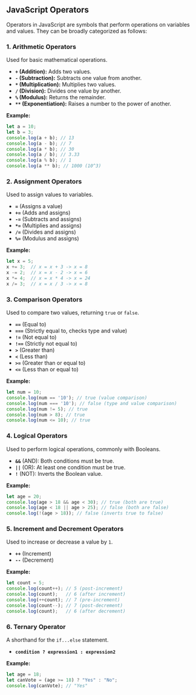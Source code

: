 ## JavaScript Operators

Operators in JavaScript are symbols that perform operations on variables and values. They can be broadly categorized as follows:

### 1. **Arithmetic Operators**
   Used for basic mathematical operations.

   - **`+` (Addition):** Adds two values.
   - **`-` (Subtraction):** Subtracts one value from another.
   - **`*` (Multiplication):** Multiplies two values.
   - **`/` (Division):** Divides one value by another.
   - **`%` (Modulus):** Returns the remainder.
   - **`**` (Exponentiation):** Raises a number to the power of another.

   **Example:**
   ```javascript
   let a = 10;
   let b = 3;
   console.log(a + b); // 13
   console.log(a - b); // 7
   console.log(a * b); // 30
   console.log(a / b); // 3.33
   console.log(a % b); // 1
   console.log(a ** b); // 1000 (10^3)
   ```

### 2. **Assignment Operators**
   Used to assign values to variables.

   - **`=`** (Assigns a value)
   - **`+=`** (Adds and assigns)
   - **`-=`** (Subtracts and assigns)
   - **`*=`** (Multiplies and assigns)
   - **`/=`** (Divides and assigns)
   - **`%=`** (Modulus and assigns)

   **Example:**
   ```javascript
   let x = 5;
   x += 3;  // x = x + 3 -> x = 8
   x -= 2;  // x = x - 2 -> x = 6
   x *= 4;  // x = x * 4 -> x = 24
   x /= 3;  // x = x / 3 -> x = 8
   ```

### 3. **Comparison Operators**
   Used to compare two values, returning `true` or `false`.

   - **`==`** (Equal to)
   - **`===`** (Strictly equal to, checks type and value)
   - **`!=`** (Not equal to)
   - **`!==`** (Strictly not equal to)
   - **`>`** (Greater than)
   - **`<`** (Less than)
   - **`>=`** (Greater than or equal to)
   - **`<=`** (Less than or equal to)

   **Example:**
   ```javascript
   let num = 10;
   console.log(num == '10'); // true (value comparison)
   console.log(num === '10'); // false (type and value comparison)
   console.log(num != 5); // true
   console.log(num > 8); // true
   console.log(num <= 10); // true
   ```

### 4. **Logical Operators**
   Used to perform logical operations, commonly with Booleans.

   - **`&&`** (AND): Both conditions must be true.
   - **`||`** (OR): At least one condition must be true.
   - **`!`** (NOT): Inverts the Boolean value.

   **Example:**
   ```javascript
   let age = 20;
   console.log(age > 18 && age < 30); // true (both are true)
   console.log(age < 18 || age > 25); // false (both are false)
   console.log(!(age > 18)); // false (inverts true to false)
   ```

### 5. **Increment and Decrement Operators**
   Used to increase or decrease a value by `1`.

   - **`++`** (Increment)
   - **`--`** (Decrement)

   **Example:**
   ```javascript
   let count = 5;
   console.log(count++); // 5 (post-increment)
   console.log(count);   // 6 (after increment)
   console.log(++count); // 7 (pre-increment)
   console.log(count--); // 7 (post-decrement)
   console.log(count);   // 6 (after decrement)
   ```

### 6. **Ternary Operator**
   A shorthand for the `if...else` statement.

   - **`condition ? expression1 : expression2`**

   **Example:**
   ```javascript
   let age = 18;
   let canVote = (age >= 18) ? "Yes" : "No";
   console.log(canVote); // "Yes"
   ```
